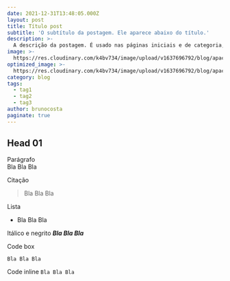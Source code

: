 ```yaml
---
date: 2021-12-31T13:48:05.000Z
layout: post
title: Título post
subtitle: 'O subtítulo da postagem. Ele aparece abaixo do título.'
description: >-
  A descrição da postagem. É usado nas páginas iniciais e de categoria, na meta tag de descrição para fins de SEO e para compartilhamento de mídia social.
image: >-
  https://res.cloudinary.com/k4bv734/image/upload/v1637696792/blog/apache_aqldc8.jpg
optimized_image: >-
  https://res.cloudinary.com/k4bv734/image/upload/v1637696792/blog/apache_optimized_a0make.jpg
category: blog
tags:
  - tag1
  - tag2
  - tag3
author: brunocosta
paginate: true
---
```

## Head 01

Parágrafo  
Bla Bla Bla

Citação
> Bla Bla Bla

Lista
* Bla Bla Bla

Itálico e negrito
***Bla Bla Bla***

Code box
```
Bla Bla Bla
```

Code inline
`Bla Bla Bla`